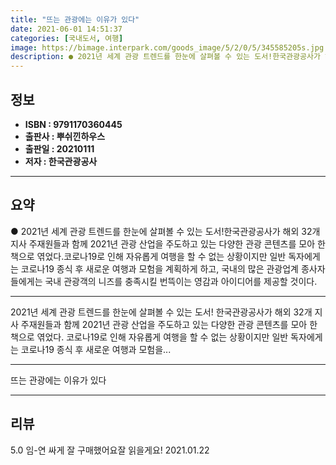 ```yaml
---
title: "뜨는 관광에는 이유가 있다"
date: 2021-06-01 14:51:37
categories: [국내도서, 여행]
image: https://bimage.interpark.com/goods_image/5/2/0/5/345585205s.jpg
description: ● 2021년 세계 관광 트렌드를 한눈에 살펴볼 수 있는 도서!한국관광공사가 해외 32개 지사 주재원들과 함께 2021년 관광 산업을 주도하고 있는 다양한 관광 콘텐츠를 모아 한 책으로 엮었다.코로나19로 인해 자유롭게 여행을 할 수 없는 상황이지만 일반 독자에게는 코로나19 종식 후
---
```


## **정보**

- **ISBN : 9791170360445**
- **출판사 : 뿌쉬낀하우스**
- **출판일 : 20210111**
- **저자 : 한국관광공사**

------



## **요약**

●  2021년 세계 관광 트렌드를 한눈에 살펴볼 수 있는 도서!한국관광공사가 해외 32개 지사 주재원들과 함께 2021년 관광 산업을 주도하고 있는 다양한 관광 콘텐츠를 모아 한 책으로 엮었다.코로나19로 인해 자유롭게 여행을 할 수 없는 상황이지만 일반 독자에게는 코로나19 종식 후 새로운 여행과 모험을 계획하게 하고, 국내의 많은 관광업계 종사자들에게는 국내 관광객의 니즈를 충족시킬 번뜩이는 영감과 아이디어를 제공할 것이다.

------

2021년 세계 관광 트렌드를 한눈에 살펴볼 수 있는 도서!
한국관광공사가 해외 32개 지사 주재원들과 함께 2021년 관광 산업을 주도하고 있는 다양한 관광 콘텐츠를 모아 한 책으로 엮었다.
코로나19로 인해 자유롭게 여행을 할 수 없는 상황이지만 일반 독자에게는 코로나19 종식 후 새로운 여행과 모험을... 

------


뜨는 관광에는 이유가 있다 

------


## **리뷰** 

5.0 임-연 싸게 잘 구매했어요잘 읽을게요! 2021.01.22 <br/>